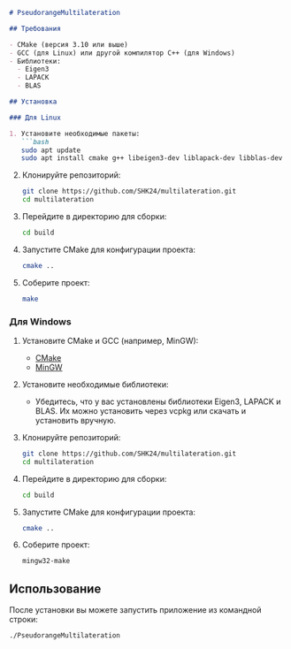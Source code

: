 ```markdown
# PseudorangeMultilateration

## Требования

- CMake (версия 3.10 или выше)
- GCC (для Linux) или другой компилятор C++ (для Windows)
- Библиотеки:
  - Eigen3
  - LAPACK
  - BLAS

## Установка

### Для Linux

1. Установите необходимые пакеты:
   ```bash
   sudo apt update
   sudo apt install cmake g++ libeigen3-dev liblapack-dev libblas-dev
   ```

2. Клонируйте репозиторий:
   ```bash
   git clone https://github.com/SHK24/multilateration.git
   cd multilateration
   ```

3. Перейдите в директорию для сборки:
   ```bash
   cd build
   ```

4. Запустите CMake для конфигурации проекта:
   ```bash
   cmake ..
   ```

5. Соберите проект:
   ```bash
   make
   ```

### Для Windows

1. Установите CMake и GCC (например, MinGW):
   - [CMake](https://cmake.org/download/)
   - [MinGW](http://www.mingw.org/)

2. Установите необходимые библиотеки:
   - Убедитесь, что у вас установлены библиотеки Eigen3, LAPACK и BLAS. Их можно установить через vcpkg или скачать и установить вручную.

3. Клонируйте репозиторий:
   ```bash
   git clone https://github.com/SHK24/multilateration.git
   cd multilateration
   ```

4. Перейдите в директорию для сборки:
   ```bash
   cd build
   ```

5. Запустите CMake для конфигурации проекта:
   ```bash
   cmake ..
   ```

6. Соберите проект:
   ```bash
   mingw32-make
   ```

## Использование

После установки вы можете запустить приложение из командной строки:

```bash
./PseudorangeMultilateration
```
